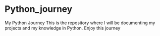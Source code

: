 # Python_journey
My Python Journey
This is the repository where I will be documenting my projects and my knowledge in Python.
Enjoy this journey

